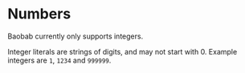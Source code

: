 # Numbers

Baobab currently only supports integers.

Integer literals are strings of digits, and may not start
with 0. Example integers are `1`, `1234` and `999999`.
